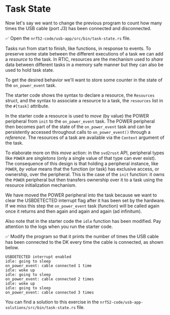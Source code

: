 # Task State

Now let's say we want to change the previous program to count how many times the USB cable (port J3) has been connected and disconnected.

✅ Open the `nrf52-code/usb-app/src/bin/task-state.rs` file.

Tasks run from start to finish, like functions, in response to events. To preserve some state between the different executions of a task we can add a *resource* to the task. In RTIC, resources are the mechanism used to *share* data between different tasks in a memory safe manner but they can also be used to hold task state.

To get the desired behavior we'll want to store some counter in the state of the `on_power_event` task.

The starter code shows the syntax to declare a resource, the `Resources` struct, and the syntax to associate a resource to a task, the `resources` list in the `#[task]` attribute.

In the starter code a resource is used to *move* (by value) the POWER peripheral from `init` to the `on_power_event` task. The POWER peripheral then becomes part of the state of the `on_power_event` task and can be persistently accessed throughout calls to `on_power_event()` through a *reference*. The resources of a task are available via the `Context` argument of the task.

To elaborate more on this *move* action: in the `svd2rust` API, peripheral types like `POWER` are *singletons* (only a single value of that type can ever exist). The consequence of this design is that holding a peripheral instance, like `POWER`, *by value* means that the function (or task) has exclusive access, or ownership, over the peripheral. This is the case of the `init` function: it owns the `POWER` peripheral but then transfers ownership over it to a task using the resource initialization mechanism.

We have moved the POWER peripheral into the task because we want to clear the USBDETECTED interrupt flag after it has been set by the hardware. If we miss this step the `on_power_event` task (function) will be called again once it returns and then again and again and again (ad infinitum).

Also note that in the starter code the `idle` function has been modified. Pay attention to the logs when you run the starter code.

✅ Modify the program so that it prints the number of times the USB cable has been connected to the DK every time the cable is connected, as shown below.

``` console
USBDETECTED interrupt enabled
idle: going to sleep
on_power_event: cable connected 1 time
idle: woke up
idle: going to sleep
on_power_event: cable connected 2 times
idle: woke up
idle: going to sleep
on_power_event: cable connected 3 times
```

You can find a solution to this exercise in the `nrf52-code/usb-app-solutions/src/bin/task-state.rs` file.
